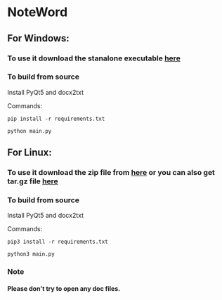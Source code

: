 # NoteWord

## For Windows:

### To use it download the stanalone executable [here](https://github.com/Harsh-0986/NoteWord/releases/download/v1.0.1/main.exe)

### To build from source

Install PyQt5 and docx2txt 

Commands:

```
pip install -r requirements.txt
```

```
python main.py
```

## For Linux:

### To use it download the zip file from [here](https://github.com/Harsh-0986/NoteWord/archive/refs/tags/v1.0.1.zip) or you can also get tar.gz file [here](https://github.com/Harsh-0986/NoteWord/archive/refs/tags/v1.0.1.tar.gz)

### To build from source

Install PyQt5 and docx2txt 

Commands:

```
pip3 install -r requirements.txt
```

```
python3 main.py
```

### Note
#### Please don't try to open any doc files.
